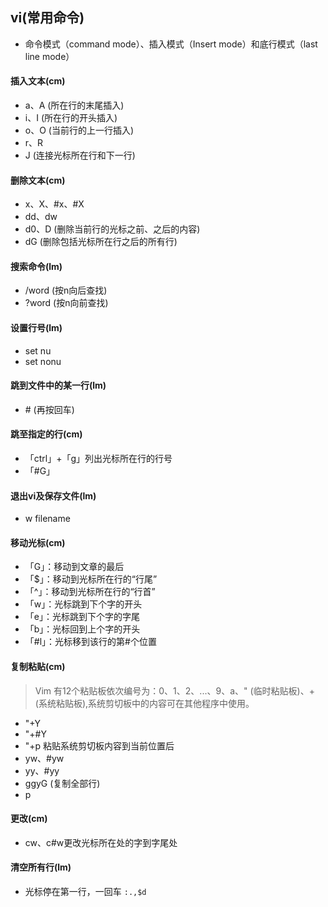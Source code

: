## vi(常用命令)
- 命令模式（command mode）、插入模式（Insert mode）和底行模式（last line mode）

#### 插入文本(cm)
- a、A (所在行的末尾插入)
- i、I (所在行的开头插入)
- o、O (当前行的上一行插入)
- r、R
- J (连接光标所在行和下一行)

#### 删除文本(cm)
- x、X、#x、#X
- dd、dw
- d0、D (删除当前行的光标之前、之后的内容)
- dG (删除包括光标所在行之后的所有行)

#### 搜索命令(lm)
- /word (按n向后查找)
- ?word (按n向前查找)

#### 设置行号(lm)
- set nu
- set nonu

#### 跳到文件中的某一行(lm)
- \# (再按回车)

#### 跳至指定的行(cm)
- 「ctrl」+「g」列出光标所在行的行号
- 「#G」

#### 退出vi及保存文件(lm)
- w filename

#### 移动光标(cm)
- 「G」：移动到文章的最后
- 「$」：移动到光标所在行的“行尾”
- 「^」：移动到光标所在行的“行首”
- 「w」：光标跳到下个字的开头
- 「e」：光标跳到下个字的字尾
- 「b」：光标回到上个字的开头
- 「#l」：光标移到该行的第#个位置

#### 复制粘贴(cm)
>Vim 有12个粘贴板依次编号为：0、1、2、...、9、a、" (临时粘贴板)、+ (系统粘贴板),系统剪切板中的内容可在其他程序中使用。

- "+Y
- "+#Y
- "+p 粘贴系统剪切板内容到当前位置后
- yw、#yw
- yy、#yy
- ggyG (复制全部行)
- p

#### 更改(cm)
- cw、c#w更改光标所在处的字到字尾处

#### 清空所有行(lm)

- 光标停在第一行，一回车   `:.,$d`